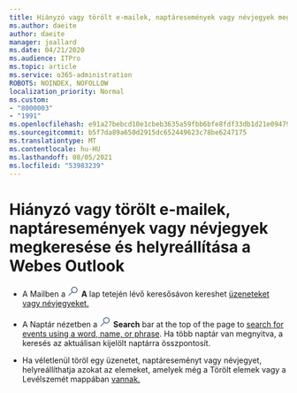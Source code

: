 ```yaml
---
title: Hiányzó vagy törölt e-mailek, naptáresemények vagy névjegyek megkeresése és helyreállítása
ms.author: daeite
author: daeite
manager: joallard
ms.date: 04/21/2020
ms.audience: ITPro
ms.topic: article
ms.service: o365-administration
ROBOTS: NOINDEX, NOFOLLOW
localization_priority: Normal
ms.custom:
- "8000003"
- "1991"
ms.openlocfilehash: e91a27bebcd10e1cbeb3635a59fbb6bfe8fdf33db1d21e094794fc82d9f0e608
ms.sourcegitcommit: b5f7da89a650d2915dc652449623c78be6247175
ms.translationtype: MT
ms.contentlocale: hu-HU
ms.lasthandoff: 08/05/2021
ms.locfileid: "53983239"
---
```

# <a name="find-and-recover-missing-or-deleted-email-calendar-events-or-contacts-in-outlook-on-the-web"></a>Hiányzó vagy törölt e-mailek, naptáresemények vagy névjegyek megkeresése és helyreállítása a Webes Outlook

- A Mailben a <img src='data:image/png;base64,iVBORw0KGgoAAAANSUhEUgAAABUAAAAVBAMAAABbObilAAAAKlBMVEX///+WqL7l6u8vUn8iR3azwNDCzNlObJFAYIkDLWNeeZuks8d7ka1thaRtSbf+AAAAS0lEQVQI12MgFjAdmVkKY6csYxK5AGUbAqWsIUzGBiARAmGzCwAJlgQwmyMARiDEEeoxzWEyQZivLAS3l8kQ4RplkDF4hRkWEvQSABbdDSdqA/J0AAAAAElFTkSuQmCC' />
 **A** lap tetején lévő keresősávon kereshet [üzeneteket vagy névjegyeket.](https://support.office.com/article/b27e5eb7-3255-4c61-bf16-1c6a16bc2e6b)

- A Naptár nézetben a <img src='data:image/png;base64,iVBORw0KGgoAAAANSUhEUgAAABUAAAAVBAMAAABbObilAAAAKlBMVEX///+WqL7l6u8vUn8iR3azwNDCzNlObJFAYIkDLWNeeZuks8d7ka1thaRtSbf+AAAAS0lEQVQI12MgFjAdmVkKY6csYxK5AGUbAqWsIUzGBiARAmGzCwAJlgQwmyMARiDEEeoxzWEyQZivLAS3l8kQ4RplkDF4hRkWEvQSABbdDSdqA/J0AAAAAElFTkSuQmCC' />
 **Search** bar at the top of the page to [search for events using a word, name, or phrase](https://support.office.com/article/d587aaec-fb2c-4f6f-aee1-0df1fc591477). Ha több naptár van megnyitva, a keresés az aktuálisan kijelölt naptárra összpontosít.

- Ha véletlenül töröl egy üzenetet, naptáreseményt vagy névjegyet, helyreállíthatja azokat az elemeket, amelyek még a Törölt elemek vagy a Levélszemét mappában [vannak.](https://support.office.com/article/a8ca78ac-4721-4066-95dd-571842e9fb11)